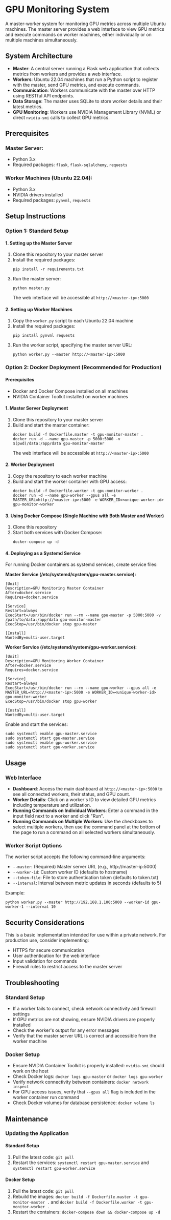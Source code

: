 # GPU Monitoring System

A master-worker system for monitoring GPU metrics across multiple Ubuntu machines. The master server provides a web interface to view GPU metrics and execute commands on worker machines, either individually or on multiple machines simultaneously.

## System Architecture

- **Master**: A central server running a Flask web application that collects metrics from workers and provides a web interface.
- **Workers**: Ubuntu 22.04 machines that run a Python script to register with the master, send GPU metrics, and execute commands.
- **Communication**: Workers communicate with the master over HTTP using RESTful API endpoints.
- **Data Storage**: The master uses SQLite to store worker details and their latest metrics.
- **GPU Monitoring**: Workers use NVIDIA Management Library (NVML) or direct `nvidia-smi` calls to collect GPU metrics.

## Prerequisites

### Master Server:
- Python 3.x
- Required packages: `flask`, `flask-sqlalchemy`, `requests`

### Worker Machines (Ubuntu 22.04):
- Python 3.x
- NVIDIA drivers installed
- Required packages: `pynvml`, `requests`

## Setup Instructions

### Option 1: Standard Setup

#### 1. Setting up the Master Server

1. Clone this repository to your master server
2. Install the required packages:
   ```
   pip install -r requirements.txt
   ```
3. Run the master server:
   ```
   python master.py
   ```
   The web interface will be accessible at `http://<master-ip>:5000`

#### 2. Setting up Worker Machines

1. Copy the `worker.py` script to each Ubuntu 22.04 machine
2. Install the required packages:
   ```
   pip install pynvml requests
   ```
3. Run the worker script, specifying the master server URL:
   ```
   python worker.py --master http://<master-ip>:5000
   ```

### Option 2: Docker Deployment (Recommended for Production)

#### Prerequisites

- Docker and Docker Compose installed on all machines
- NVIDIA Container Toolkit installed on worker machines

#### 1. Master Server Deployment

1. Clone this repository to your master server
2. Build and start the master container:
   ```
   docker build -f Dockerfile.master -t gpu-monitor-master .
   docker run -d --name gpu-master -p 5000:5000 -v $(pwd)/data:/app/data gpu-monitor-master
   ```
   The web interface will be accessible at `http://<master-ip>:5000`

#### 2. Worker Deployment

1. Copy the repository to each worker machine
2. Build and start the worker container with GPU access:
   ```
   docker build -f Dockerfile.worker -t gpu-monitor-worker .
   docker run -d --name gpu-worker --gpus all -e MASTER_URL=http://<master-ip>:5000 -e WORKER_ID=<unique-worker-id> gpu-monitor-worker
   ```

#### 3. Using Docker Compose (Single Machine with Both Master and Worker)

1. Clone this repository
2. Start both services with Docker Compose:
   ```
   docker-compose up -d
   ```

#### 4. Deploying as a Systemd Service

For running Docker containers as systemd services, create service files:

**Master Service (/etc/systemd/system/gpu-master.service):**
```
[Unit]
Description=GPU Monitoring Master Container
After=docker.service
Requires=docker.service

[Service]
Restart=always
ExecStart=/usr/bin/docker run --rm --name gpu-master -p 5000:5000 -v /path/to/data:/app/data gpu-monitor-master
ExecStop=/usr/bin/docker stop gpu-master

[Install]
WantedBy=multi-user.target
```

**Worker Service (/etc/systemd/system/gpu-worker.service):**
```
[Unit]
Description=GPU Monitoring Worker Container
After=docker.service
Requires=docker.service

[Service]
Restart=always
ExecStart=/usr/bin/docker run --rm --name gpu-worker --gpus all -e MASTER_URL=http://<master-ip>:5000 -e WORKER_ID=<unique-worker-id> gpu-monitor-worker
ExecStop=/usr/bin/docker stop gpu-worker

[Install]
WantedBy=multi-user.target
```

Enable and start the services:
```
sudo systemctl enable gpu-master.service
sudo systemctl start gpu-master.service
sudo systemctl enable gpu-worker.service
sudo systemctl start gpu-worker.service
```

## Usage

### Web Interface

- **Dashboard**: Access the main dashboard at `http://<master-ip>:5000` to see all connected workers, their status, and GPU count.
- **Worker Details**: Click on a worker's ID to view detailed GPU metrics including temperature and utilization.
- **Running Commands on Individual Workers**: Enter a command in the input field next to a worker and click "Run".
- **Running Commands on Multiple Workers**: Use the checkboxes to select multiple workers, then use the command panel at the bottom of the page to run a command on all selected workers simultaneously.

### Worker Script Options

The worker script accepts the following command-line arguments:

- `--master`: (Required) Master server URL (e.g., http://master-ip:5000)
- `--worker-id`: Custom worker ID (defaults to hostname)
- `--token-file`: File to store authentication token (defaults to token.txt)
- `--interval`: Interval between metric updates in seconds (defaults to 5)

Example:
```
python worker.py --master http://192.168.1.100:5000 --worker-id gpu-worker-1 --interval 10
```

## Security Considerations

This is a basic implementation intended for use within a private network. For production use, consider implementing:

- HTTPS for secure communication
- User authentication for the web interface
- Input validation for commands
- Firewall rules to restrict access to the master server

## Troubleshooting

### Standard Setup
- If a worker fails to connect, check network connectivity and firewall settings
- If GPU metrics are not showing, ensure NVIDIA drivers are properly installed
- Check the worker's output for any error messages
- Verify that the master server URL is correct and accessible from the worker machine

### Docker Setup
- Ensure NVIDIA Container Toolkit is properly installed: `nvidia-smi` should work on the host
- Check Docker logs: `docker logs gpu-master` or `docker logs gpu-worker`
- Verify network connectivity between containers: `docker network inspect`
- For GPU access issues, verify that `--gpus all` flag is included in the worker container run command
- Check Docker volumes for database persistence: `docker volume ls`

## Maintenance

### Updating the Application

#### Standard Setup
1. Pull the latest code: `git pull`
2. Restart the services: `systemctl restart gpu-master.service` and `systemctl restart gpu-worker.service`

#### Docker Setup
1. Pull the latest code: `git pull`
2. Rebuild the images: `docker build -f Dockerfile.master -t gpu-monitor-master .` and `docker build -f Dockerfile.worker -t gpu-monitor-worker .`
3. Restart the containers: `docker-compose down && docker-compose up -d`
